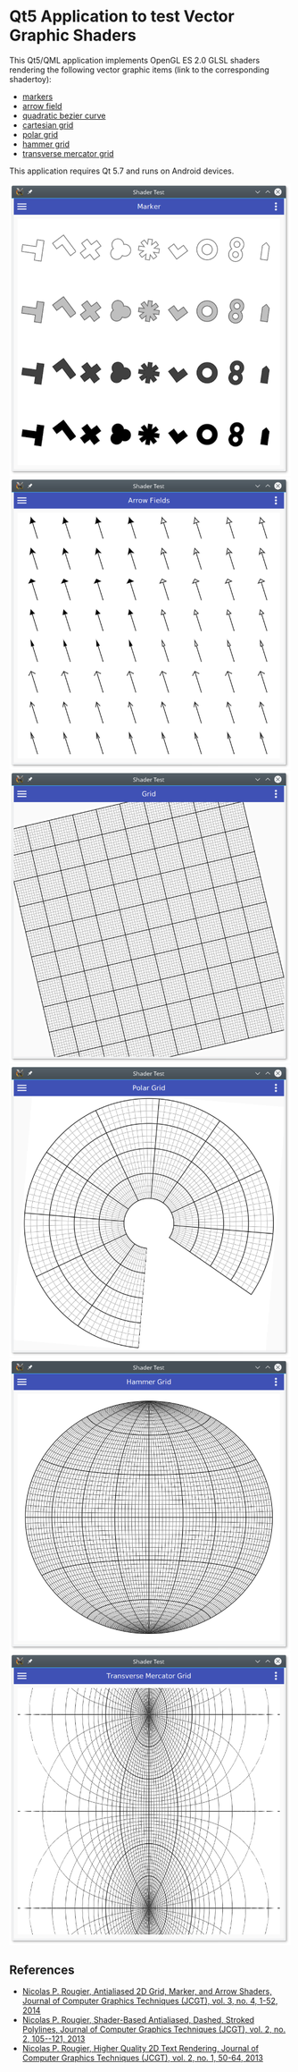 # Qt5 Application to test Vector Graphic Shaders

This Qt5/QML application implements OpenGL ES 2.0 GLSL shaders rendering the following vector graphic items (link to the corresponding shadertoy): 

* [markers](https://www.shadertoy.com/view/XsXXDX)
* [arrow field](https://www.shadertoy.com/view/ldlSWj)
* [quadratic bezier curve](https://www.shadertoy.com/view/4dfSDf)
* [cartesian grid](https://www.shadertoy.com/view/MdSXRm)
* [polar grid](https://www.shadertoy.com/view/MsBSRm)
* [hammer grid](https://www.shadertoy.com/view/ldSXRm)
* [transverse mercator grid](https://www.shadertoy.com/view/lsSXzm)

This application requires Qt 5.7 and runs on Android devices.

![Marker](/screenshots/marker.png)
![Arrow field](/screenshots/arrow-field.png)
![Grid](/screenshots/grid.png)
![Polar Grid](/screenshots/polar-grid.png)
![Hammer Grid](/screenshots/hammer-grid.png)
![Transverse Mercator Grid](/screenshots/transverse-mercator-grid.png)

## References
 
* [Nicolas P. Rougier, Antialiased 2D Grid, Marker, and Arrow Shaders, Journal of Computer Graphics Techniques (JCGT), vol. 3, no. 4, 1-52, 2014](http://jcgt.org/published/0003/04/01/)
* [ Nicolas P. Rougier, Shader-Based Antialiased, Dashed, Stroked Polylines, Journal of Computer Graphics Techniques (JCGT), vol. 2, no. 2, 105--121, 2013 ](http://jcgt.org/published/0002/02/08/)
* [Nicolas P. Rougier, Higher Quality 2D Text Rendering, Journal of Computer Graphics Techniques (JCGT), vol. 2, no. 1, 50-64, 2013](http://jcgt.org/published/0002/01/04/)
